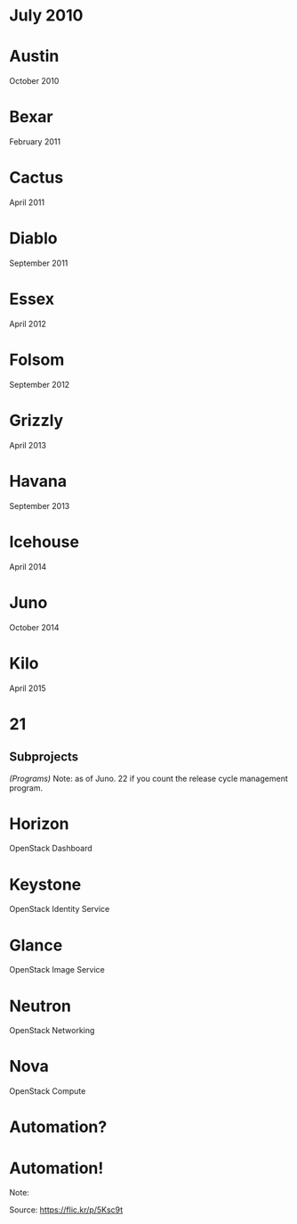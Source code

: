 <!-- .slide: data-background="images/openstack-logo.svg" data-background-size="contain" -->


# July 2010


<!-- .slide: 
data-background="http://upload.wikimedia.org/wikipedia/commons/e/e5/NASA_logo.svg"
data-background-size="contain" -->


<!-- .slide: 
data-background="http://upload.wikimedia.org/wikipedia/en/1/16/Rackspace_logo.svg" data-background-size="contain" -->


# Austin
October 2010


# Bexar
February 2011


# Cactus
April 2011


# Diablo
September 2011


# Essex
April 2012


# Folsom
September 2012


# Grizzly
April 2013


# Havana
September 2013


# Icehouse
April 2014


# Juno
October 2014


# Kilo
April 2015


# 21
## Subprojects
*(Programs)*
Note: as of Juno. 22 if you count the release cycle management program.


<!-- .slide: data-background="images/button.png" data-background-size="cover" -->
# Horizon
OpenStack Dashboard


<!-- .slide: data-background="images/fingerprint.png" data-background-size="contain" -->
# Keystone
OpenStack Identity Service


<!-- .slide: data-background="images/soda-machine.png" data-background-size="contain" -->
# Glance
OpenStack Image Service


<!-- .slide: data-background="images/switch.png" data-background-size="contain" -->
# Neutron
OpenStack Networking


<!-- .slide: data-background="images/brain.svg" data-background-size="contain" -->
# Nova
OpenStack Compute


# Automation?


<!-- .slide: data-background="images/flow-1.svg" data-background-size="contain" -->


<!-- .slide: data-background="images/flow-2.svg" data-background-size="contain" -->


<!-- .slide: data-background="images/flow-3.svg" data-background-size="contain" -->


<!-- .slide: data-background="images/flow-4.svg" data-background-size="contain" -->


<!-- .slide: data-background="images/flow-5.svg" data-background-size="contain" -->


<!-- .slide: data-background="images/flow-6.svg" data-background-size="contain" -->


<!-- .slide: data-background="images/flow-7.svg" data-background-size="contain" -->


<!-- .slide: data-background="images/flow-8.svg" data-background-size="contain" -->


<!-- .slide: data-background="images/flow-9.svg" data-background-size="contain" -->


<!-- .slide: data-background="https://farm4.staticflickr.com/3113/3117146807_2a56fa5543_o_d.jpg" data-background-size="cover" -->
# Automation!

Note:

Source: https://flic.kr/p/5Ksc9t
